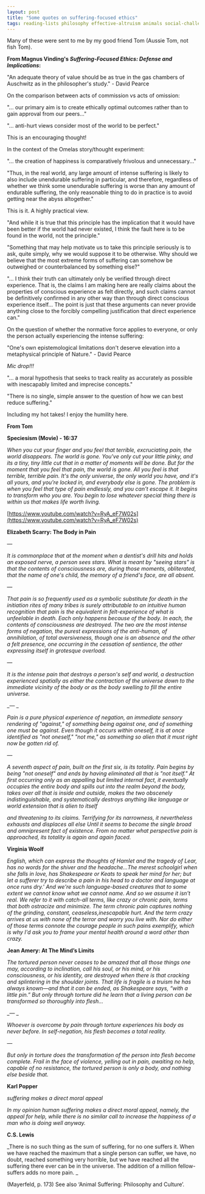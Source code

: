 ```yaml
---
layout: post
title: "Some quotes on suffering-focused ethics"
tags: reading-lists philosophy effective-altruism animals social-challenges
---
```

Many of these were sent to me by my good friend Tom (Aussie Tom, not fish Tom).




**From Magnus Vinding's _Suffering-Focused Ethics: Defense and Implications_:**

"An adequate theory of value should be as true in the gas chambers of Auschwitz as in the philosopher's study." - David Pearce

On the comparison between acts of commission vs acts of omission:

"... our primary aim is to create ethically optimal outcomes rather than to gain approval from our peers..."

"... anti-hurt views consider most of the world to be perfect."

This is an encouraging thought!

In the context of the Omelas story/thought experiment:

"... the creation of happiness is comparatively frivolous and unnecessary..."

"Thus, in the real world, any large amount of intense suffering is likely to also include unendurable suffering in particular, and therefore, regardless of whether we think some unendurable suffering is worse than any amount of endurable suffering, the only reasonable thing to do in practice is to avoid getting near the abyss altogether."

This is it. A highly practical view.

"And while it is true that this principle has the implication that it would have been better if the world had never existed, I think the fault here is to be found in the world, not the principle."

"Something that may help motivate us to take this principle seriously is to ask, quite simply, why we would suppose it to be otherwise. Why should we believe that the most extreme forms of suffering can somehow be outweighed or counterbalanced by something else?"

"... I think their truth can ultimately only be verified through direct experience. That is, the claims I am making here are really claims about the properties of conscious experience as felt directly, and such claims cannot be definitively confirmed in any other way than through direct conscious experience itself... The point is just that these arguments can never provide anything close to the forcibly compelling justification that direct experience can."

On the question of whether the normative force applies to everyone, or only the person actually experiencing the intense suffering:

"One's own epistemological limitations don't deserve elevation into a metaphysical principle of Nature." - David Pearce

_Mic drop!!!_

"... a moral hypothesis that seeks to track reality as accurately as possible with inescapably limited and imprecise concepts."

"There is no single, simple answer to the question of how we can best reduce suffering."

Including my hot takes! I enjoy the humility here.

**From Tom**

**Speciesism (Movie) - 16:37**

_When you cut your finger and you feel that terrible, excruciating pain, the world disappears. The world is gone. You've only cut your little pinky, and its a tiny, tiny little cut that in a matter of moments will be done. But for the moment that you feel that pain, the world is gone. All you feel is that terrible, terrible pain. It's the only universe, the only world you have, and it's all yours, and you're locked in, and everybody else is gone. The problem is when you feel that type of pain endlessly, and you can't escape it. It begins to transform who you are. You begin to lose whatever special thing there is within us that makes life worth living._

[https://www.youtube.com/watch?v=RyA_eF7W02s](https://www.youtube.com/watch?v=RyA_eF7W02s) 

 

**Elizabeth Scarry: The Body in Pain**

—

_It is commonplace that at the moment when a dentist's drill hits and holds an exposed nerve, a person sees stars. What is meant by "seeing stars" is that the contents of consciousness are, during those moments, obliterated, that the name of one's child, the memory of a friend's face, are all absent._

— 

_That pain is so frequently used as a symbolic substitute for death in the initiation rites of many tribes is surely attributable to an intuitive human recognition that pain is the equivalent in felt-experience of what is unfeelable in death. Each only happens because of the body. In each, the contents of consciousness are destroyed. The two are the most intense forms of negation, the purest expressions of the anti-human, of annihilation, of total aversiveness, though one is an absence and the other a felt presence, one occurring in the cessation of sentience, the other expressing itself in grotesque overload._

— 

_It is the intense pain that destroys a person's self and world, a destruction experienced spatially as either the contraction of the universe down to the immediate vicinity of the body or as the body swelling to fill the entire universe._

_— _

_Pain is a pure physical experience of negation, an immediate sensory rendering of "against," of something being against one, and of something one must be against. Even though it occurs within oneself, it is at once identified as "not oneself," "not me," as something so alien that it must right now be gotten rid of._

_—_

_A seventh aspect of pain, built on the first six, is its totality. Pain begins by being "not oneself" and ends by having eliminated all that is "not itself." At first occurring only as an appalling but limited internal fact, it eventually occupies the entire body and spills out into the realm beyond the body, takes over all that is inside and outside, makes the two obscenely indistinguishable, and systematically destroys anything like language or world extension that is alien to itself_

_and threatening to its claims. Terrifying for its narrowness, it nevertheless exhausts and displaces all else Until it seems to become the single broad and omnipresent fact of existence. From no matter what perspective pain is approached, its totality is again and again faced._

**Virginia Woolf**

_English, which can express the thoughts of Hamlet and the tragedy of Lear, has no words for the shiver and the headache...The merest schoolgirl when she falls in love, has Shakespeare or Keats to speak her mind for her; but let a sufferer try to describe a pain in his head to a doctor and language at once runs dry.' And we're such language-based creatures that to some extent we cannot know what we cannot name. And so we assume it isn't real. We refer to it with catch-all terms, like crazy or chronic pain, terms that both ostracize and minimize. The term chronic pain captures nothing of the grinding, constant, ceaseless,inescapable hurt. And the term crazy arrives at us with none of the terror and worry you live with. Nor do either of those terms connote the courage people in such pains exemplify, which is why I'd ask you to frame your mental health around a word other than crazy._

**Jean Amery: At The Mind’s Limits**

_The tortured person never ceases to be amazed that all those things one may, according to inclination, call his soul, or his mind, or his consciousness, or his identity, are destroyed when there is that cracking and splintering in the shoulder joints. That life is fragile is a truism he has always known—and that it can be ended, as Shakespeare says, “with a little pin.” But only through torture did he learn that a living person can be transformed so thoroughly into flesh…_

_— _

_Whoever is overcome by pain through torture experiences his body as never before. In self-negation, his flesh becomes a total reality._

— 

_But only in torture does the transformation of the person into flesh become complete. Frail in the face of violence, yelling out in pain, awaiting no help, capable of no resistance, the tortured person is only a body, and nothing else beside that._

**Karl Popper**

_suffering makes a direct moral appeal_

_In my opinion human suffering makes a direct moral appeal, namely, the appeal for help, while there is no similar call to increase the happiness of a man who is doing well anyway._

**C.S. Lewis**

_There is no such thing as the sum of suffering, for no one suffers it. When we have reached the maximum that a single person can suffer, we have, no doubt, reached something very horrible, but we have reached all the suffering there ever can be in the universe. The addition of a million fellow-suffers adds no more pain. _

(Mayerfeld, p. 173) See also ‘Animal Suffering: Philosophy and Culture’.
